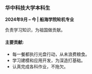 ### **华中科技大学本科生**  
**2024年9月 – 今 | 船海学院轮机专业**  

负责学习知识，为祖国做贡献。

#### 主要贡献:  
- 每一餐都执行光盘行动，从未浪费粮食。  
- 学习建模和应用开发，为深造打基础。  
- 认真完成各科作业，不拖欠。
